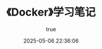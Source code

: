 ---
pageComponent:
  name: Catalogue
  data:
    path: 《Docker》学习笔记
    imgUrl: https://seeklogo.com/images/G/git-bash-logo-B6475E8359-seeklogo.com.png
    description: 本章内容为博主在原教程基础上添加学习笔记，教程版权归原作者所有。来源：<a href='https://wangdoc.com/javascript/' target='_blank'>Git教程</a>
title: 《Docker》学习笔记
date: 2025-05-06 22:36:06
permalink: /notes/docker/
article: false
comment: false
editLink: false
author:
  name: MeiChen
  link: https://github.com/mtl-123
---